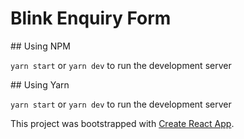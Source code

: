 # Blink Enquiry Form

## Using NPM

`yarn start` or `yarn dev`  to run the development server

## Using Yarn

`yarn start` or `yarn dev`  to run the development server



This project was bootstrapped with [Create React App](https://github.com/facebook/create-react-app).

